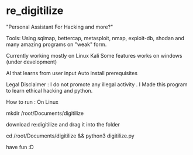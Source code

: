 # re_digitilize
"Personal Assistant For Hacking and more?"

Tools:
Using sqlmap, bettercap, metasploit, nmap, exploit-db, shodan and many amazing programs on "weak" form.

Currently working mostly on Linux Kali
Some features works on windows (under development)

AI that learns from user input
Auto install prerequisites

Legal Disclaimer : I do not promote any illegal activity . 
I Made this program to learn ethical hacking and python.

How to run : On Linux

mkdir /root/Documents/digitilize

download re:digitilize and drag it into the folder

cd /root/Documents/digitilize && python3 digitilize.py

have fun :D
